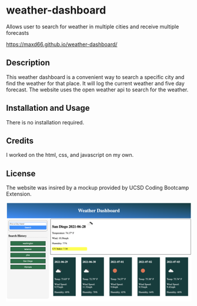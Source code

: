 # weather-dashboard
Allows user to search for weather in multiple cities and receive multiple forecasts

https://maxd66.github.io/weather-dashboard/

## Description

This weather dashboard is a convenient way to search a specific city and find the weather for that place. It will log the current weather and five day forecast. The website uses the open weather api to search for the weather.

## Installation and Usage

There is no installation required.

## Credits

I worked on the html, css, and javascript on my own.

## License

The website was insired by a mockup provided by UCSD Coding Bootcamp Extension.

![screenshot of my portfolio webpage](./assets/images/screenshotOfPage.png)